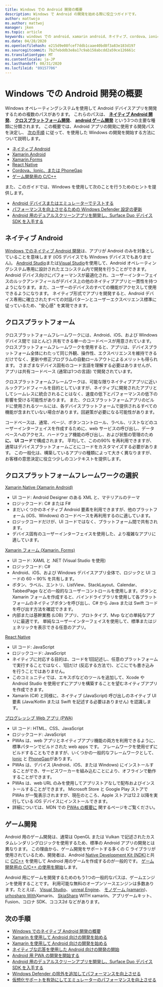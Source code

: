 ```yaml
---
title: Windows での Android 開発の概要
description: Windows で Android の開発を始める際に役立つガイドです。
author: mattwojo
ms.author: mattwoj
manager: jken
ms.topic: article
keywords: windows での android、xamarin android、ネイティブ、cordova、ionic、phonegap、c++ android game、windows defender、emulator
ms.date: 04/28/2020
ms.openlocfilehash: e215d9e08fcef7ddb1caae40bd8f3a83e183d197
ms.sourcegitcommit: 7b2febddb3e8a17c9ab158abcdd2a59ce126661c
ms.translationtype: MT
ms.contentlocale: ja-JP
ms.lasthandoff: 08/31/2020
ms.locfileid: "89157706"
---
```

# <a name="overview-of-android-development-on-windows"></a>Windows での Android 開発の概要

Windows オペレーティングシステムを使用して Android デバイスアプリを開発するための複数のパスがあります。 これらのパスは、 **[ネイティブ Android 開発](#native-android)**、 **[クロスプラットフォーム開発](#cross-platform)**、 **[android ゲーム開発](#game-development)** という3つの主要な種類に分類されます。 この概要では、Android アプリの開発に使用する開発パスを決定し、 [次の手順](#next-steps) に従って、を使用した Windows の開発を開始する方法について説明します。

- [ネイティブ Android](native-android.md)
- [Xamarin.Android](xamarin-android.md)
- [Xamarin.Forms](xamarin-forms.md)
- [React Native](react-native.md)
- [Cordova、Ionic、または PhoneGap](pwa.md)
- [ゲーム開発用の C/C++](native-android.md#use-c-or-c-for-android-game-development)

また、このガイドでは、Windows を使用して次のことを行うためのヒントを提供します。

- [Android デバイスまたはエミュレーターでテストする](emulator.md)
- [パフォーマンスを向上させるための Windows Defender 設定の更新](defender-settings.md)
- [Android 用のデュアルスクリーンアプリを開発し、Surface Duo デバイス SDK を入手する](/dual-screen/android/)

## <a name="native-android"></a>ネイティブ Android

[Windows でのネイティブ Android 開発](./native-android.md)は、アプリが Android のみを対象としていることを意味します (iOS デバイスでも Windows デバイスでもありません)。 [Android Studio](https://developer.android.com/studio/install#windows)または[Visual Studio](https://visualstudio.microsoft.com/vs/android/)を使用して、Android オペレーティングシステム専用に設計されたエコシステム内で開発を行うことができます。 Android デバイス向けにパフォーマンスが最適化され、ユーザーインターフェイスのルックアンドフィールがデバイス上の他のネイティブアプリと一貫性を持つようになります。また、ユーザーのデバイスのすべての機能がアクセスして使用できるようになります。 ネイティブ形式でアプリを開発すると、Android デバイス専用に確立されたすべての対話パターンとユーザーエクスペリエンス標準に従っているため、"安心感" を実現できます。

## <a name="cross-platform"></a>クロスプラットフォーム

クロスプラットフォームフレームワークには、Android、iOS、および Windows デバイス間で (ほとんど) 共有できる単一のコードベースが用意されています。 クロスプラットフォームフレームワークを使用すると、アプリは、デバイスプラットフォーム全体にわたって同じ外観、操作性、エクスペリエンスを維持できるだけでなく、更新や修正プログラムの自動ロールアウトによるメリットも得られます。 さまざまなデバイス固有のコード言語を理解する必要はありませんが、アプリは共有コードベース (通常は1つの言語) で開発されています。

クロスプラットフォームフレームワークは、可能な限りネイティブアプリに近いルックアンドフィールを目的としていますが、ネイティブに開発されたアプリとしてシームレスに統合されることはなく、速度の低下とパフォーマンスの低下の影響を受ける可能性があります。 また、クロスプラットフォームアプリのビルドに使用されるツールには、各デバイスプラットフォームで提供されるすべての機能が含まれていない場合があります。回避策が必要になる可能性があります。

コードベースは、通常、ページ、ボタンコントロール、ラベル、リストなどのユーザーインターフェイスを作成するために、web サービスの呼び出し、データベースへのアクセス、ハードウェア機能の呼び出し、および状態の管理のため**に、** **UI コード**で構成されます。 平均して、このの90% を再利用できますが、通常はデバイスプラットフォームごとにコードをカスタマイズする必要があります。 この一般化は、構築しているアプリの種類によって大きく異なりますが、お客様の意思決定に役立つ少しのコンテキストを提供します。  

## <a name="choosing-a-cross-platform-framework"></a>クロスプラットフォームフレームワークの選択

[Xamarin Native (Xamarin Android)](xamarin-android.md)

- UI コード: Android Designer のある XML と、マテリアルのテーマ
- ロジックコード: C# または F#
- まだいくつかのネイティブ Android 要素を利用できますが、他のプラットフォーム (iOS、Windows) のコードベースを再利用するのに適しています。
- ロジックコードだけが、UI コードではなく、プラットフォーム間で共有されます。
- デバイス固有のユーザーインターフェイスを使用した、より複雑なアプリに適しています。

[Xamarin フォーム (Xamarin. Forms)](xamarin-forms.md)

- UI コード: XAML と .NET (Visual Studio を使用)
- ロジックコード: C#
- Android、iOS、および Windows デバイスアプリ全体で、ロジックと UI コードの 60 ~ 90% を共有します。 
- ボタン、ラベル、エントリ、ListView、StackLayout、Calendar、TabbedPage などの一般的なユーザーコントロールを使用します。ボタンと Xamarin フォームを作成すると、バインドライブラリを使用して各プラットフォームのネイティブボタンを呼び出し、C# から Java または Swift コードを呼び出す方法を確認できます。
- 内部または基幹業務 (LOB) アプリ、プロトタイプ、Mvp などの単純なアプリに最適です。 単純なユーザーインターフェイスを使用して、標準またはジェネリックを表示できる任意のアプリ。

[React Native](react-native.md)

- UI コード: JavaScript
- ロジックコード: JavaScript
- ネイティブに対応する目的は、コードを1回記述し、任意のプラットフォームで実行することではなく、1回だけ (反応する方法で)、どこにでも書き込みを行うことではありません。
- このコミュニティでは、エキスポなどのツールを追加して、Xcode や Android Studio を使用せずにアプリを構築することを望むネイティブアプリを作成できます。
- Xamarin (C#) と同様に、ネイティブ (JavaScript) 呼び出しのネイティブ UI 要素 (Java/Kotlin または Swift を記述する必要はありません) を認識します。

[プログレッシブ Web アプリ (PWA)](pwa.md)

- UI コード: HTML、CSS、JavaScript
- ロジックコード: JavaScript
- PWAs は、web アプリとネイティブアプリ機能の両方を利用できるように、標準パターンでビルドされた web apps です。 フレームワークを使用せずにビルドすることもできますが、いくつかの一般的なフレームワークとして、 [Ionic](https://ionicframework.com/docs/intro) と [PhoneGap](https://phonegap.com/about/)があります。
- PWAs は、デバイス (Android、iOS、または Windows) にインストールすることができ、サービスワーカーを組み込むことにより、オフラインで動作することができます。
- PWAs は、web URL のみを使用してアプリストアなしで配布およびインストールすることができます。 Microsoft Store と Google Play ストアで PWAs が一覧表示されますが、現在のところ、Apple ストアは12.2 以降を実行している iOS デバイスにインストールできます。
- 詳細については、MDN での [PWAs の概要に](https://developer.mozilla.org/en-US/docs/Web/Progressive_web_apps/Introduction) 関するページをご覧ください。

## <a name="game-development"></a>ゲーム開発

Android 用のゲーム開発は、通常は OpenGL または Vulkan で記述されたカスタムレンダリングロジックを使用するため、標準の Android アプリの開発とは異なります。 この理由から、ゲーム開発をサポートする多くの C ライブラリが使用されているため、開発者は、Android [Native Development Kit (NDK)](https://docs.microsoft.com/cpp/cross-platform/create-an-android-native-activity-app?view=vs-2019)と共に [C/C++](https://docs.microsoft.com/cpp/cross-platform/?view=vs-2019) を使用して Android 用のゲームを作成するのが一般的です。 [ゲーム開発用の C/C++ の使用を開始](native-android.md#use-c-or-c-for-android-game-development)します。

Android 用にゲームを開発するためのもう1つの一般的なパスは、ゲームエンジンを使用することです。 利用可能な無料のオープンソースエンジンは多数あります。たとえば、 [Visual Studio](/visualstudio/cross-platform/visual-studio-tools-for-unity?view=vs-2019)、 [unreal Engine](https://docs.unrealengine.com/en-US/Platforms/Mobile/Android/GettingStarted/index.html)、 [モノゲーム (xamarin](/xamarin/graphics-games/monogame/introduction/))、 [urhosharp With](/xamarin/graphics-games/urhosharp/introduction)Xamarin、 [SkiaSharp](/xamarin/xamarin-forms/user-interface/graphics/skiasharp/) WITH xamarin、アプリゲームキット、Fusion、コロナ SDK、ココス2d などがあります。

## <a name="next-steps"></a>次の手順

- [Windows でのネイティブ Android 開発の概要](native-android.md)
- [Xamarin を使用して Android 向けの開発を始める](xamarin-android.md)
- [Xamarin を使用して Android 向けの開発を始める](xamarin-forms.md)
- [ネイティブな応答を使用した Android 向けの開発の開始](react-native.md)
- [Android 用 PWA の開発を開始する](pwa.md)
- [Android 用のデュアルスクリーンアプリを開発し、Surface Duo デバイス SDK を入手する](/dual-screen/android/)
- [Windows Defender の除外を追加してパフォーマンスを向上させる](defender-settings.md)
- [仮想化サポートを有効にしてエミュレーターのパフォーマンスを向上させる](emulator.md#enable-virtualization-support)